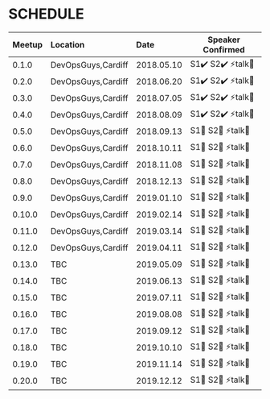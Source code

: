 # SCHEDULE

| Meetup    | Location            | Date       | Speaker Confirmed                                                               |
| ----------| :------------------ | :-----     | ------------------------------------------------------------------------------- |
| 0.1.0     | DevOpsGuys,Cardiff  | 2018.05.10 | S1:heavy_check_mark:     S2:heavy_check_mark:    :zap:talk:black_square_button: |
| 0.2.0     | DevOpsGuys,Cardiff  | 2018.06.20 | S1:heavy_check_mark:     S2:heavy_check_mark:    :zap:talk:black_square_button: |
| 0.3.0     | DevOpsGuys,Cardiff  | 2018.07.05 | S1:heavy_check_mark:     S2:heavy_check_mark:    :zap:talk:black_square_button: |
| 0.4.0     | DevOpsGuys,Cardiff  | 2018.08.09 | S1:heavy_check_mark:     S2:heavy_check_mark:    :zap:talk:black_square_button: |
| 0.5.0     | DevOpsGuys,Cardiff  | 2018.09.13 | S1:black_square_button:  S2:black_square_button: :zap:talk:black_square_button: |
| 0.6.0     | DevOpsGuys,Cardiff  | 2018.10.11 | S1:black_square_button:  S2:black_square_button: :zap:talk:black_square_button: |
| 0.7.0     | DevOpsGuys,Cardiff  | 2018.11.08 | S1:black_square_button:  S2:black_square_button: :zap:talk:black_square_button: |
| 0.8.0     | DevOpsGuys,Cardiff  | 2018.12.13 | S1:black_square_button:  S2:black_square_button: :zap:talk:black_square_button: |
| 0.9.0     | DevOpsGuys,Cardiff  | 2019.01.10 | S1:black_square_button:  S2:black_square_button: :zap:talk:black_square_button: |
| 0.10.0    | DevOpsGuys,Cardiff  | 2019.02.14 | S1:black_square_button:  S2:black_square_button: :zap:talk:black_square_button: |
| 0.11.0    | DevOpsGuys,Cardiff  | 2019.03.14 | S1:black_square_button:  S2:black_square_button: :zap:talk:black_square_button: |
| 0.12.0    | DevOpsGuys,Cardiff  | 2019.04.11 | S1:black_square_button:  S2:black_square_button: :zap:talk:black_square_button: |
| 0.13.0    | TBC                 | 2019.05.09 | S1:black_square_button:  S2:black_square_button: :zap:talk:black_square_button: |
| 0.14.0    | TBC                 | 2019.06.13 | S1:black_square_button:  S2:black_square_button: :zap:talk:black_square_button: |
| 0.15.0    | TBC                 | 2019.07.11 | S1:black_square_button:  S2:black_square_button: :zap:talk:black_square_button: |
| 0.16.0    | TBC                 | 2019.08.08 | S1:black_square_button:  S2:black_square_button: :zap:talk:black_square_button: |
| 0.17.0    | TBC                 | 2019.09.12 | S1:black_square_button:  S2:black_square_button: :zap:talk:black_square_button: |
| 0.18.0    | TBC                 | 2019.10.10 | S1:black_square_button:  S2:black_square_button: :zap:talk:black_square_button: |
| 0.19.0    | TBC                 | 2019.11.14 | S1:black_square_button:  S2:black_square_button: :zap:talk:black_square_button: |
| 0.20.0    | TBC                 | 2019.12.12 | S1:black_square_button:  S2:black_square_button: :zap:talk:black_square_button: |